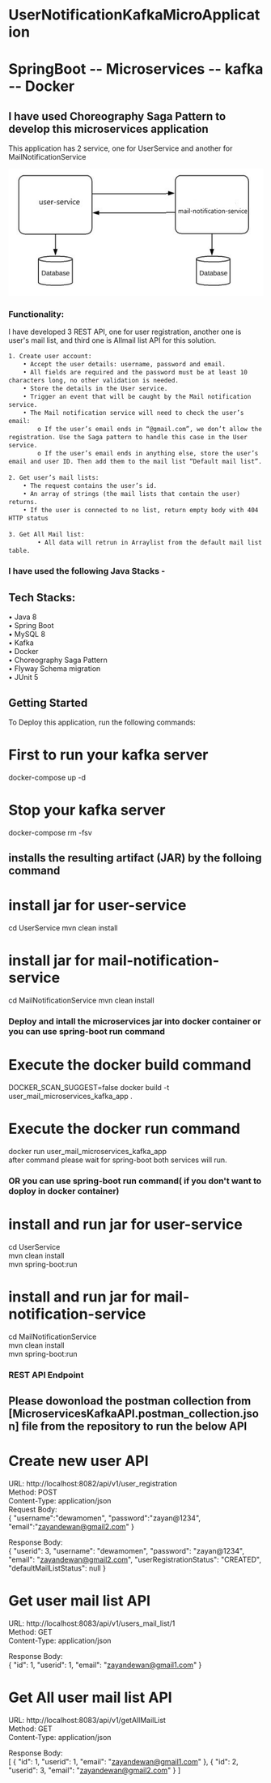 # UserNotificationKafkaMicroApplication

# SpringBoot -- Microservices -- kafka -- Docker
## I have used Choreography Saga Pattern to develop this microservices application

This application has 2 service, one for UserService and another for MailNotificationService

![Screenshot](./functional.jpeg)
### Functionality:
I have developed 3 REST API, one for user registration, another one is user's mail list, and third one is Allmail list API for this solution.

	1. Create user account:
		• Accept the user details: username, password and email.
		• All fields are required and the password must be at least 10 characters long, no other validation is needed.
		• Store the details in the User service.
		• Trigger an event that will be caught by the Mail notification service.
		• The Mail notification service will need to check the user’s email:
			o If the user’s email ends in “@gmail.com”, we don’t allow the registration. Use the Saga pattern to handle this case in the User service.
			o If the user’s email ends in anything else, store the user’s email and user ID. Then add them to the mail list “Default mail list”.
			
	2. Get user’s mail lists:
		• The request contains the user’s id.
		• An array of strings (the mail lists that contain the user) returns.
		• If the user is connected to no list, return empty body with 404 HTTP status 
    
  	3. Get All Mail list:
    		• All data will retrun in Arraylist from the default mail list table.
    
### I have used the following Java Stacks - 
## Tech Stacks:
  • Java 8  
  • Spring Boot  
  • MySQL 8  
  • Kafka   
  • Docker  
  • Choreography Saga Pattern  
  • Flyway Schema migration   
  • JUnit 5   
  
## Getting Started
To Deploy this application, run the following commands:

# First to run your kafka server
docker-compose up -d

# Stop your kafka server
docker-compose rm -fsv

## installs the resulting artifact (JAR) by the folloing command
# install jar for user-service
cd UserService
mvn clean install

# install jar for mail-notification-service
cd MailNotificationService
mvn clean install

### Deploy and intall the microservices jar into docker container or you can use spring-boot run command
# Execute the docker build command
DOCKER_SCAN_SUGGEST=false docker build -t user_mail_microservices_kafka_app .
# Execute the docker run command
docker run user_mail_microservices_kafka_app  
after command please wait for spring-boot both services will run.

### OR you can use spring-boot run command( if you don't want to doploy in docker container)
# install and run jar for user-service
cd UserService  
mvn clean install  
mvn spring-boot:run  

# install and run jar for mail-notification-service
cd MailNotificationService  
mvn clean install  
mvn spring-boot:run  

### REST API Endpoint 
## Please dowonload the postman collection from [MicroservicesKafkaAPI.postman_collection.json] file from the repository to run the below API
# Create new user API

URL: http://localhost:8082/api/v1/user_registration  
Method: POST   
Content-Type: application/json   
Request Body:  
  {
    "username":"dewamomen",
    "password":"zayan@1234",
    "email":"zayandewan@gmail2.com"
 }
 
 Response Body:  
 {
    "userid": 3,
    "username": "dewamomen",
    "password": "zayan@1234",
    "email": "zayandewan@gmail2.com",
    "userRegistrationStatus": "CREATED",
    "defaultMailListStatus": null
 }
 
# Get user mail list API

URL: http://localhost:8083/api/v1/users_mail_list/1  
Method: GET  
Content-Type: application/json   
 
Response Body:  
{
    "id": 1,
    "userid": 1,
    "email": "zayandewan@gmail1.com"
}
 
 # Get All user mail list API

URL: http://localhost:8083/api/v1/getAllMailList  
Method: GET  
Content-Type: application/json  
 
Response Body:  
[
    {
        "id": 1,
        "userid": 1,
        "email": "zayandewan@gmail1.com"
    },
    {
        "id": 2,
        "userid": 3,
        "email": "zayandewan@gmail2.com"
    }
]
